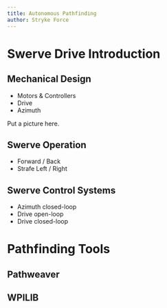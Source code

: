 ```yaml
---
title: Autonomous Pathfinding
author: Stryke Force
---
```


# Swerve Drive Introduction

## Mechanical Design

- Motors & Controllers
- Drive
- Azimuth

Put a picture here.

## Swerve Operation

- Forward / Back
- Strafe Left / Right

## Swerve Control Systems

- Azimuth closed-loop
- Drive open-loop
- Drive closed-loop

# Pathfinding Tools

## Pathweaver

## WPILIB

